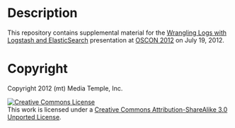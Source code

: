 # Description

This repository contains supplemental material for the [Wrangling Logs with Logstash and ElasticSearch](http://www.oscon.com/oscon2012/public/schedule/detail/26347) presentation at [OSCON 2012](http://www.oscon.com/oscon2012) on July 19, 2012.

# Copyright

Copyright 2012 (mt) Media Temple, Inc.

<a rel="license" href="http://creativecommons.org/licenses/by-sa/3.0/"><img alt="Creative Commons License" style="border-width:0" src="http://i.creativecommons.org/l/by-sa/3.0/80x15.png" /></a><br />This work is licensed under a <a rel="license" href="http://creativecommons.org/licenses/by-sa/3.0/">Creative Commons Attribution-ShareAlike 3.0 Unported License</a>.
